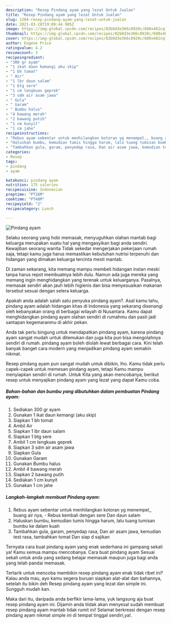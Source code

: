 ```yaml
---
description: "Resep Pindang ayam yang lezat Untuk Jualan"
title: "Resep Pindang ayam yang lezat Untuk Jualan"
slug: 1204-resep-pindang-ayam-yang-lezat-untuk-jualan
date: 2021-03-28T19:09:44.905Z
image: https://img-global.cpcdn.com/recipes/82b8d3e366c8920c/680x482cq70/pindang-ayam-foto-resep-utama.jpg
thumbnail: https://img-global.cpcdn.com/recipes/82b8d3e366c8920c/680x482cq70/pindang-ayam-foto-resep-utama.jpg
cover: https://img-global.cpcdn.com/recipes/82b8d3e366c8920c/680x482cq70/pindang-ayam-foto-resep-utama.jpg
author: Eugene Price
ratingvalue: 4.2
reviewcount: 3
recipeingredient:
- "300 gr ayam"
- "1 ikat daun kemangi aku skip"
- "1 bh tomat"
- " Air"
- "1 lbr daun salam"
- "1 btg sere"
- "1 cm lengkuas geprek"
- "3 sdm air asam jawa"
- " Gula"
- " Garam"
- " Bumbu halus"
- "4 bawang merah"
- "2 bawang putih"
- "1 cm kunyit"
- "1 cm jahe"
recipeinstructions:
- "Rebus ayam sebentar untuk menhilangkan kotoran yg menempel,, buang air nya,  Rebus kembali dengan sere Dan daun salam"
- "Haluskan bumbu, kemudian tumis hingga harum, lalu tuang tumisan bumbu ke dalam kuah"
- "Tambahkan gula, garam, penyedap rasa, Dan air asam jawa, kemudian test rasa, tambahkan tomat Dan siap d sajikan"
categories:
- Resep
tags:
- pindang
- ayam

katakunci: pindang ayam 
nutrition: 175 calories
recipecuisine: Indonesian
preptime: "PT26M"
cooktime: "PT48M"
recipeyield: "2"
recipecategory: Lunch

---
```



![Pindang ayam](https://img-global.cpcdn.com/recipes/82b8d3e366c8920c/680x482cq70/pindang-ayam-foto-resep-utama.jpg)

Selaku seorang yang hobi memasak, menyuguhkan olahan mantab bagi keluarga merupakan suatu hal yang mengasyikan bagi anda sendiri. Kewajiban seorang  wanita Tidak sekedar mengerjakan pekerjaan rumah saja, tetapi kamu juga harus memastikan kebutuhan nutrisi terpenuhi dan hidangan yang dimakan keluarga tercinta mesti mantab.

Di zaman  sekarang, kita memang mampu membeli hidangan instan meski tanpa harus repot membuatnya lebih dulu. Namun ada juga mereka yang memang ingin menghidangkan yang terenak untuk keluarganya. Pasalnya, memasak sendiri akan jauh lebih higienis dan bisa menyesuaikan makanan tersebut sesuai dengan selera keluarga. 



Apakah anda adalah salah satu penyuka pindang ayam?. Asal kamu tahu, pindang ayam adalah hidangan khas di Indonesia yang sekarang disenangi oleh kebanyakan orang di berbagai wilayah di Nusantara. Kamu dapat menghidangkan pindang ayam olahan sendiri di rumahmu dan pasti jadi santapan kegemaranmu di akhir pekan.

Anda tak perlu bingung untuk mendapatkan pindang ayam, karena pindang ayam sangat mudah untuk ditemukan dan juga kita pun bisa mengolahnya sendiri di rumah. pindang ayam boleh diolah lewat berbagai cara. Kini telah banyak banget cara modern yang menjadikan pindang ayam semakin nikmat.

Resep pindang ayam pun sangat mudah untuk dibikin, lho. Kamu tidak perlu capek-capek untuk memesan pindang ayam, tetapi Kamu mampu menyiapkan sendiri di rumah. Untuk Kita yang akan mencobanya, berikut resep untuk menyajikan pindang ayam yang lezat yang dapat Kamu coba.

<!--inarticleads1-->

##### Bahan-bahan dan bumbu yang dibutuhkan dalam pembuatan Pindang ayam:

1. Sediakan 300 gr ayam
1. Gunakan 1 ikat daun kemangi (aku skip)
1. Siapkan 1 bh tomat
1. Ambil  Air
1. Siapkan 1 lbr daun salam
1. Siapkan 1 btg sere
1. Ambil 1 cm lengkuas geprek
1. Siapkan 3 sdm air asam jawa
1. Siapkan  Gula
1. Gunakan  Garam
1. Gunakan  Bumbu halus
1. Ambil 4 bawang merah
1. Siapkan 2 bawang putih
1. Sediakan 1 cm kunyit
1. Gunakan 1 cm jahe




<!--inarticleads2-->

##### Langkah-langkah membuat Pindang ayam:

1. Rebus ayam sebentar untuk menhilangkan kotoran yg menempel,, buang air nya,  - Rebus kembali dengan sere Dan daun salam
1. Haluskan bumbu, kemudian tumis hingga harum, lalu tuang tumisan bumbu ke dalam kuah
1. Tambahkan gula, garam, penyedap rasa, Dan air asam jawa, kemudian test rasa, tambahkan tomat Dan siap d sajikan




Ternyata cara buat pindang ayam yang enak sederhana ini gampang sekali ya! Kamu semua mampu mencobanya. Cara buat pindang ayam Sesuai sekali untuk anda yang sedang belajar memasak maupun juga bagi anda yang telah pandai memasak.

Tertarik untuk mencoba membikin resep pindang ayam enak tidak ribet ini? Kalau anda mau, ayo kamu segera buruan siapkan alat-alat dan bahannya, setelah itu bikin deh Resep pindang ayam yang lezat dan simple ini. Sungguh mudah kan. 

Maka dari itu, daripada anda berfikir lama-lama, yuk langsung aja buat resep pindang ayam ini. Dijamin anda tiidak akan menyesal sudah membuat resep pindang ayam mantab tidak rumit ini! Selamat berkreasi dengan resep pindang ayam nikmat simple ini di tempat tinggal sendiri,ya!.

